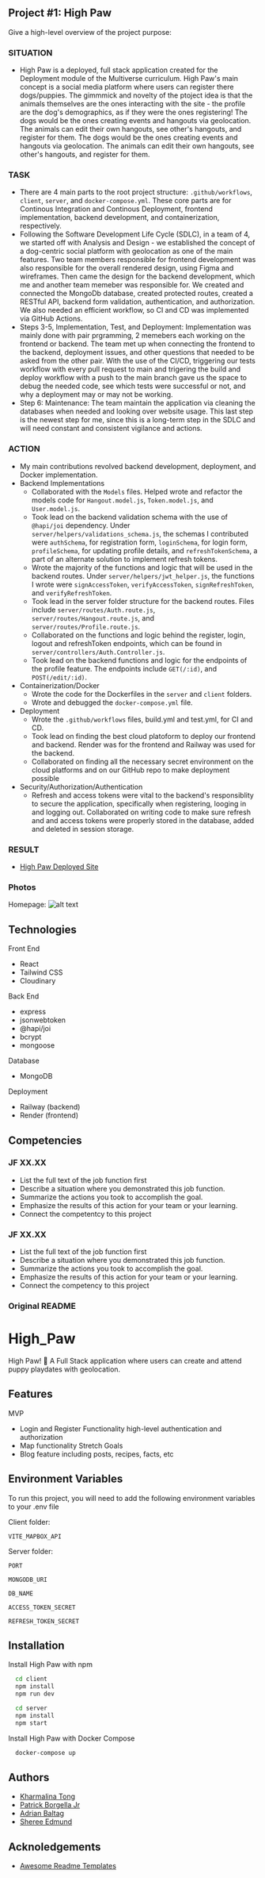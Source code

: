 ## Project #1: High Paw
Give a high-level overview of the project purpose:

### SITUATION
- High Paw is a deployed, full stack application created for the Deployment module of the Multiverse curriculum. High Paw's main concept is a social media platform where users can register there dogs/puppies. The gimmmick and novelty of the ptoject idea is that the animals themselves are the ones interacting with the site - the profile are the dog's demographics, as if they were the ones registering! The dogs would be the ones creating events and hangouts via geolocation. The animals can edit their own hangouts, see other's hangouts, and register for them. The dogs would be the ones creating events and hangouts via geolocation. The animals can edit their own hangouts, see other's hangouts, and register for them.
### TASK
- There are 4 main parts to the root project structure: `.github/workflows`, `client`, `server`, and `docker-compose.yml`. These core parts are for Continous Integration and Continous Deployment, frontend implementation, backend development, and containerization, respectively. 
- Following the Software Development Life Cycle (SDLC), in a team of 4, we started off with Analysis and Design - we established the concept of a dog-centric social platform with geolocation as one of the main features. Two team members responsible for frontend development was also responsible for the overall rendered design, using Figma and wireframes. Then came the design for the backend development, which me and another team memeber was responsible for. We created and connected the MongoDb database, created protected routes, created a RESTful API, backend form validation, authentication, and authorization. We also needed an efficient workflow, so CI and CD was implemented via GitHub Actions.
- Steps 3-5, Implementation, Test, and Deployment: Implementation was mainly done with pair prgramming, 2 memebers each working on the frontend or backend. The team met up when connecting the frontend to the backend, deployment issues, and other questions that needed to be asked from the other pair. With the use of the CI/CD, triggering our tests workflow with every pull request to main and trigering the build and deploy workflow with a push to the main branch gave us the space to debug the needed code, see which tests were successful or not, and why a deployment may or may not be working.
- Step 6: Maintenance: The team maintain the application via cleaning the databases when needed and looking over website usage. This last step is the newest step for me, since this is a long-term step in the SDLC and will need constant and consistent vigilance and actions.

### ACTION
- My main contributions revolved backend development, deployment, and Docker implementation.
- Backend Implementations
    - Collaborated with the `Models` files. Helped wrote and refactor the models code for `Hangout.model.js`, `Token.model.js`, and `User.model.js`.
    - Took lead on the backend validation schema with the use of `@hapi/joi` dependency. Under `server/helpers/validations_schema.js`, the schemas I contributed were `authSchema`, for registration form, `loginSchema`, for login form, `profileSchema`, for updating profile details, and `refreshTokenSchema`, a part of an alternate solution to implement refresh tokens.
    - Wrote the majority of the functions and logic that will be used in the backend routes. Under `server/helpers/jwt_helper.js`, the functions I wrote were `signAccessToken`, `verifyAccessToken`, `signRefreshToken`, and `verifyRefreshToken`.
    - Took lead in the server folder structure for the backend routes. Files include `server/routes/Auth.route.js`, `server/routes/Hangout.route.js`, and `server/routes/Profile.route.js`.
    - Collaborated on the functions and logic behind the register, login, logout and refreshToken endpoints, which can be found in `server/controllers/Auth.Controller.js`.
    - Took lead on the backend functions and logic for the endpoints of the profile feature. The endpoints include `GET(/:id)`, and `POST(/edit/:id)`.
- Containerization/Docker
    - Wrote the code for the Dockerfiles in the `server` and `client` folders. 
    - Wrote and debugged the `docker-compose.yml` file. 
- Deployment
    - Wrote the `.github/workflows` files, build.yml and test.yml, for CI and CD.
    - Took lead on finding the best cloud platoform to deploy our frontend and backend. Render was for the frontend and Railway was used for the backend. 
    - Collaborated on finding all the necessary secret environment on the cloud platforms and on our GitHub repo to make deployment possible
- Security/Authorization/Authentication
    - Refresh and access tokens were vital to the backend's responsiblity to secure the application, specifically when registering, looging in and logging out. Collaborated on writing code to make sure refresh and and access tokens were properly stored in the database, added and deleted in session storage.      

### RESULT
- [High Paw Deployed Site](https://high-paw-ugau.onrender.com/)

### Photos
Homepage:
![alt text](https://github.com/Kharmalina/Multiverse-Assessment-Portfolio/assets/96323395/590bd5a4-405c-4a57-aa01-e3528715241b "High Paw Home Page")
 

## Technologies

Front End
- React
- Tailwind CSS
- Cloudinary

Back End
- express
- jsonwebtoken
- @hapi/joi
- bcrypt
- mongoose

Database
- MongoDB

Deployment
- Railway (backend)
- Render (frontend)

## Competencies
### JF XX.XX
- List the full text of the job function first
- Describe a situation where you demonstrated this job function.
- Summarize the actions you took to accomplish the goal. 
- Emphasize the results of this action for your team or your learning. 
- Connect the competentcy to this project

### JF XX.XX
- List the full text of the job function first
- Describe a situation where you demonstrated  this job function.
- Summarize the actions you took to accomplish the goal. 
- Emphasize the results of this action for your team or your learning. 
- Connect the competency to this project


### Original README
# High_Paw
    
    
High Paw! 🐾 A Full Stack application where users can create and attend puppy playdates with geolocation.

## Features

MVP
- Login and Register Functionality high-level authentication and authorization
- Map functionality 
Stretch Goals
- Blog feature including posts, recipes, facts, etc

## Environment Variables     


To run this project, you will need to add the following environment variables to your .env file

Client folder:

`VITE_MAPBOX_API`

Server folder:

`PORT`

`MONGODB_URI`

`DB_NAME`

`ACCESS_TOKEN_SECRET`

`REFRESH_TOKEN_SECRET`

## Installation

Install High Paw with npm

```bash
  cd client
  npm install
  npm run dev
```

```bash
  cd server
  npm install
  npm start
```

Install High Paw with Docker Compose

```bash
  docker-compose up
```
  
## Authors

- [Kharmalina Tong](https://www.github.com/Kharmalina)
- [Patrick Borgella Jr](https://github.com/Patrickb001)
- [Adrian Baltag](https://github.com/adrianbaltag)
- [Sheree Edmund](https://github.com/Sheree1986)


## Acknoledgements

- [Awesome Readme Templates](https://readme.so/editor)   
